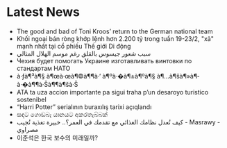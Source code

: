 # Latest News
-  The good and bad of Toni Kroos’ return to the German national team
-  Khối ngoại bán ròng khớp lệnh hơn 2.200 tỷ trong tuần 19-23/2, "xả" mạnh nhất tại cổ phiếu Thế giới Di động
-  سبب شعور جيسوس بالقلق رغم موسم الهلال المثالي
-  Чехия будет помогать Украине изготавливать винтовки по стандартам НАТО
-  à·ƒà¶³à¶§ à¶œà·œà¶©à¶¶à·‘ à¶ºà·�à¶±à¶ºà¶§ à¶…à¶šà¶»à¶­à·�à¶¶à·Šà¶¶à¶šà·Š
-  ATA ta uza accion importante pa sigui traha p’un desaroyo turistico sostenibel
-  “Harri Potter” serialının buraxılış tarixi açıqlandı
-  සඳට ගොඩබෑ යානයට අකරතැබ්බක්
-  كيف تُعدل نظامك الغذائي مع تقدمك في العمر؟.. خبيرة تغذية تُجيب - Masrawy - مصراوي
-  이준석은 한국 보수의 미래일까?
